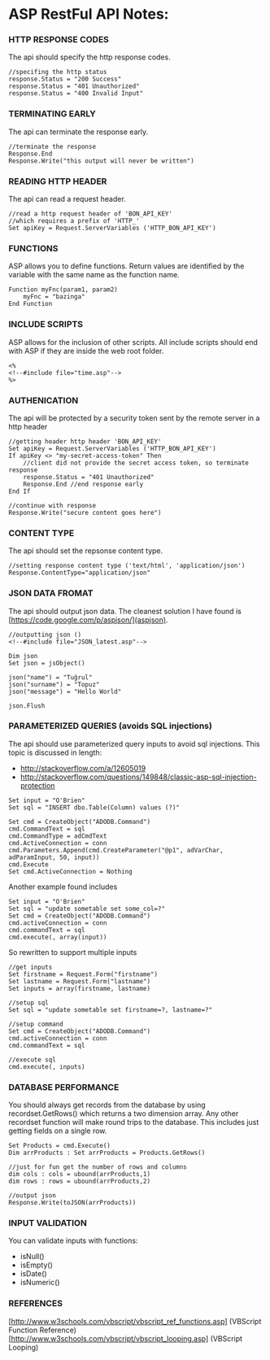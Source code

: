 # ASP RestFul API Notes:

### HTTP RESPONSE CODES
The api should specify the http response codes.

```
//specifing the http status
response.Status = "200 Success"
response.Status = "401 Unauthorized"
response.Status = "400 Invalid Input"
```

### TERMINATING EARLY
The api can terminate the response early.
```
//terminate the response
Response.End
Response.Write("this output will never be written")
```
### READING HTTP HEADER
The api can read a request header.
```
//read a http request header of 'BON_API_KEY'
//which requires a prefix of 'HTTP_'
Set apiKey = Request.ServerVariables ('HTTP_BON_API_KEY')
```
### FUNCTIONS
ASP allows you to define functions. Return values are identified by the variable
with the same name as the function name.
```
Function myFnc(param1, param2)
    myFnc = "bazinga"
End Function
```

### INCLUDE SCRIPTS
ASP allows for the inclusion of other scripts.  All include scripts should
end with ASP if they are inside the web root folder.
```
<%
<!--#include file="time.asp"-->
%>
```
### AUTHENICATION
The api will be protected by a security token sent by the remote server in a http header

```
//getting header http header 'BON_API_KEY'
Set apiKey = Request.ServerVariables ('HTTP_BON_API_KEY')
If apiKey <> "my-secret-access-token" Then
    //client did not provide the secret access token, so terminate response
    response.Status = "401 Unauthorized"
    Response.End //end response early
End If

//continue with response
Response.Write("secure content goes here")
```
### CONTENT TYPE
The api should set the repsonse content type.

```
//setting response content type ('text/html', 'application/json')
Response.ContentType="application/json"
```
### JSON DATA FROMAT
The api should output json data.  The cleanest solution I have found is
[https://code.google.com/p/aspjson/](aspjson).

```
//outputting json ()
<!--#include file="JSON_latest.asp"-->

Dim json
Set json = jsObject()

json("name") = "Tuğrul"
json("surname") = "Topuz"
json("message") = "Hello World"

json.Flush
```

### PARAMETERIZED QUERIES (avoids SQL injections)
The api should use parameterized query inputs to avoid sql injections.  This topic is
discussed in length:

+   http://stackoverflow.com/a/12605019
+   http://stackoverflow.com/questions/149848/classic-asp-sql-injection-protection

```
Set input = "O'Brien"
Set sql = "INSERT dbo.Table(Column) values (?)"

Set cmd = CreateObject("ADODB.Command")
cmd.CommandText = sql
cmd.CommandType = adCmdText
cmd.ActiveConnection = conn
cmd.Parameters.Append(cmd.CreateParameter("@p1", adVarChar, adParamInput, 50, input))
cmd.Execute
Set cmd.ActiveConnection = Nothing
```

Another example found includes
```
Set input = "O'Brien"
Set sql = "update sometable set some_col=?"
Set cmd = CreateObject("ADODB.Command")
cmd.activeConnection = conn
cmd.commandText = sql
cmd.execute(, array(input))
```

So rewritten to support multiple inputs
```
//get inputs
Set firstname = Request.Form("firstname")
Set lastname = Request.Form("lastname")
Set inputs = array(firstname, lastname)

//setup sql
Set sql = "update sometable set firstname=?, lastname=?"

//setup command
Set cmd = CreateObject("ADODB.Command")
cmd.activeConnection = conn
cmd.commandText = sql

//execute sql
cmd.execute(, inputs)
```

### DATABASE PERFORMANCE

You should always get records from the database by using recordset.GetRows()
which returns a two dimension array.  Any other recordset function will make
round trips to the database. This includes just getting fields on a single row.
```
Set Products = cmd.Execute()
Dim arrProducts : Set arrProducts = Products.GetRows()

//just for fun get the number of rows and columns
dim cols : cols = ubound(arrProducts,1)
dim rows : rows = ubound(arrProducts,2)

//output json
Response.Write(toJSON(arrProducts))
```

### INPUT VALIDATION
You can validate inputs with functions:

+   isNull()
+   isEmpty()
+   isDate()
+   isNumeric()

### REFERENCES
[http://www.w3schools.com/vbscript/vbscript_ref_functions.asp] (VBScript Function Reference)
[http://www.w3schools.com/vbscript/vbscript_looping.asp] (VBScript Looping)
